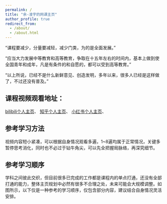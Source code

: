 ```yaml
---
permalink: /
title: "余-凌宇的网课主页"
author_profile: true
redirect_from: 
  - /about/
  - /about.html
---
```


“课程要减少，分量要减轻，减少门类，为的是全面发展。”

“应当大力发展中等教育和高等教育，争取在十五年左右的时间内，基本上做到使全国青年和成年，凡是有条件的和自愿的，都可以受到高等教育。”

“以上所说，已经不是什么新鲜意见、创造发明，多年以来，很多人已经是这样做了，不过还没有普及。”

课程视频观看地址：
-----
[bilibili个人主页](https://space.bilibili.com/443207424?spm_id_from=333.1007.0.0)、
[知乎个人主页](https://www.zhihu.com/people/19-77-68-41)、
[小红书个人主页](https://www.xiaohongshu.com/user/profile/5f4ba1b8000000000100187f)、

参考学习方法
------
视频内容短小紧凑，可以根据自身情况观看多遍，1~8遍均属于正常情况，关键多暂停思考消化，同时也不必过于钻牛角尖，可以先全把握局脉络，再深究细节。

参考学习顺序
------
学科之间彼此交织，但目前很多已完成的工作都是课程内的单点打通，还没有全部打通的能力，整体主页规划中必然有很多不合理之处，未来可能会大规模调整。如图所示，以下仅是一种参考的学习顺序，仅包含部分内容，建议结合自身情况灵活安排。
